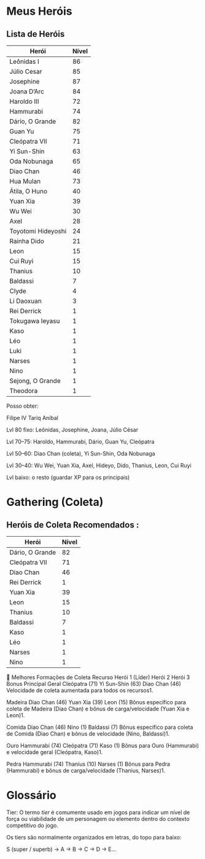 # Meus Heróis



## Lista de Heróis

| Herói               | Nível |
| ------------------- | ----- |
| Leônidas I      | 86    |
| Júlio Cesar     | 85    |
| Josephine       | 87    |
| Joana D’Arc     | 84    |
| Haroldo III     | 72    |
| Hammurabi       | 74    |
| Dário, O Grande | 82    |
| Guan Yu         | 75    |
| Cleópatra VII   | 71    |
| Yi Sun-Shin     | 63    |
| Oda Nobunaga    | 65    |
| Diao Chan       | 46    |
| Hua Mulan       | 73    |
| Átila, O Huno   | 40    |
| Yuan Xia            | 39    |
| Wu Wei              | 30    |
| Axel                | 28    |
| Toyotomi Hideyoshi  | 24    |
| Rainha Dido         | 21    |
| Leon                | 15    |
| Cui Ruyi            | 15    |
| Thanius             | 10    |
| Baldassi            | 7     |
| Clyde               | 4     |
| Li Daoxuan          | 3     |
| Rei Derrick         | 1     |
| Tokugawa Ieyasu     | 1     |
| Kaso                | 1     |
| Léo                 | 1     |
| Luki                | 1     |
| Narses              | 1     |
| Nino                | 1     |
| Sejong, O Grande    | 1 |
| Theodora    | 1 |

Posso  obter:



Filipe IV
Tariq
Aníbal


Lvl 80 fixo: Leônidas, Josephine, Joana, Júlio César

Lvl 70–75: Haroldo, Hammurabi, Dário, Guan Yu, Cleópatra

Lvl 50–60: Diao Chan (coleta), Yi Sun-Shin, Oda Nobunaga

Lvl 30–40: Wu Wei, Yuan Xia, Axel, Hideyo, Dido, Thanius, Leon, Cui Ruyi

Lvl baixo: o resto (guardar XP para os principais)




# Gathering (Coleta)

## Heróis de Coleta Recomendados :

| Herói               | Nível |
| ------------------- | ----- |
| Dário, O Grande | 82    |
| Cleópatra VII   | 71    |
| Diao Chan       | 46    |
| Rei Derrick         | 1     |
| Yuan Xia            | 39    |
| Leon                | 15    |
| Thanius             | 10    |
| Baldassi            | 7     |
| Kaso                | 1     |
| Léo                 | 1     |
| Narses              | 1     |
| Nino                | 1     |

🌾 Melhores Formações de Coleta
Recurso	Herói 1 (Líder)	Herói 2	Herói 3	Bonus Principal
Geral	Cleópatra (71)	Yi Sun-Shin (63)	Diao Chan (46)	Velocidade de coleta aumentada para todos os recursos1.

Madeira	Diao Chan (46)	Yuan Xia (39)	Leon (15)	Bônus específico para coleta de Madeira (Diao Chan) e bônus de carga/velocidade (Yuan Xia e Leon)1.

Comida	Diao Chan (46)	Nino (1)	Baldassi (7)	Bônus específico para coleta de Comida (Diao Chan) e bônus de velocidade (Nino, Baldassi)1.

Ouro	Hammurabi (74)	Cleópatra (71)	Kaso (1)	Bônus para Ouro (Hammurabi) e velocidade geral (Cleópatra, Kaso)1.

Pedra	Hammurabi (74)	Thanius (10)	Narses (1)	Bônus para Pedra (Hammurabi) e bônus de carga/velocidade (Thanius, Narses)1.


# Glossário

Tier: O termo *tier* é comumente usado em jogos para indicar um nível de força ou viabilidade de um personagem ou elemento dentro do contexto competitivo do jogo. 

Os tiers são normalmente organizados em letras, do topo para baixo:

S (super / superb) → A → B → C → D → E...


